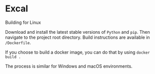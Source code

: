 Excal
============
Building for Linux

Download and install the latest stable versions of ``Python`` and ``pip``. Then navigate to the project root directory.
Build instructions are available in ``/Dockerfile``.

If you choose to build a docker image, you can do that by using
``docker build .``

The process is similar for Windows and macOS environments.